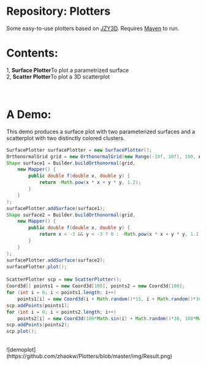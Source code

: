 # Repository: Plotters
Some easy-to-use plotters based on [JZY3D](https://github.com/jzy3d). Requires [Maven](https://howtodoinjava.com/maven/how-to-install-maven-on-windows/) to run.

# Contents:
1, <b>Surface Plotter</b>To plot a parametrized surface<br/>
2, <b>Scatter Plotter</b>To plot a 3D scatterplot<br/>
<br/><br/>
# A Demo:
This demo produces a surface plot with two parameterized surfaces and a scatterplot with two distinctly colored clusters.
```java
SurfacePlotter surfacePlotter = new SurfacePlotter();
OrthonormalGrid grid = new OrthonormalGrid(new Range(-10f, 10f), 100, new Range(-10f, 10f), 100);
Shape surface1 = Builder.buildOrthonormal(grid,
	new Mapper() {
		public double f(double x, double y) {
			return -Math.pow(x * x + y * y, 1.2);
		}
	}
);
surfacePlotter.addSurface(surface1);
Shape surface2 = Builder.buildOrthonormal(grid,
	new Mapper() {
		public double f(double x, double y) {
			return x < -3 && y < -3 ? 0 : -Math.pow(x * x + y * y, 1.1);
		}
	}
);
surfacePlotter.addSurface(surface2);
surfacePlotter.plot();

ScatterPlotter scp = new ScatterPlotter();
Coord3d[] points1 = new Coord3d[100], points2 = new Coord3d[100];
for (int i = 0; i < points1.length; i++)
	points1[i] = new Coord3d(i + Math.random()*15, i + Math.random()*30, Math.random()*5);
scp.addPoints(points1);
for (int i = 0; i < points2.length; i++)
	points2[i] = new Coord3d(100*Math.sin(i) + Math.random()*30, 100*Math.cos(i) + Math.random()*15, Math.random()*30);
scp.addPoints(points2);
scp.plot();
```
<br/>
![demoplot](https://github.com/zhaokw/Plotters/blob/master/img/Result.png)
